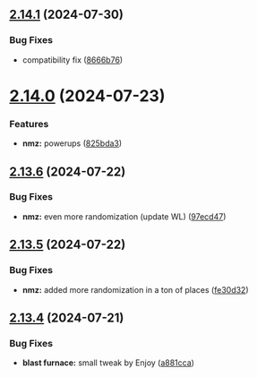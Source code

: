 ## [2.14.1](https://github.com/Torwent/wasp-free/compare/v2.14.0...v2.14.1) (2024-07-30)


### Bug Fixes

* compatibility fix ([8666b76](https://github.com/Torwent/wasp-free/commit/8666b765b8a5ecb345fae71ab8b5f2ebfe153f16))



# [2.14.0](https://github.com/Torwent/wasp-free/compare/v2.13.6...v2.14.0) (2024-07-23)


### Features

* **nmz:** powerups ([825bda3](https://github.com/Torwent/wasp-free/commit/825bda396d981121cfe0d5b200559f29995b803c))



## [2.13.6](https://github.com/Torwent/wasp-free/compare/v2.13.5...v2.13.6) (2024-07-22)


### Bug Fixes

* **nmz:** even more randomization (update WL) ([97ecd47](https://github.com/Torwent/wasp-free/commit/97ecd47ba2ad6c30feff6aa12c9f9e36d64e00e1))



## [2.13.5](https://github.com/Torwent/wasp-free/compare/v2.13.4...v2.13.5) (2024-07-22)


### Bug Fixes

* **nmz:** added more randomization in a ton of places ([fe30d32](https://github.com/Torwent/wasp-free/commit/fe30d3285ce688416f48c306c05fa371297b61d1))



## [2.13.4](https://github.com/Torwent/wasp-free/compare/v2.13.3...v2.13.4) (2024-07-21)


### Bug Fixes

* **blast furnace:** small tweak by Enjoy ([a881cca](https://github.com/Torwent/wasp-free/commit/a881cca58f9b183ce2dbdbeeb95978a4d3c3bafe))



